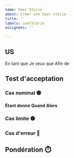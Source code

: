 ```yaml
---
name: User Storie
about: Créer une User storie
title: ''
labels: userStorie
assignees: ''

---
```


## US

En tant que
Je veux que
Afin de

## Test d'acceptation

### Cas nominal 🟢

**Étant donné** 
**Quand** 
**Alors**

### Cas limite 🟡

### Cas d'erreur 🔴

## Pondération ⏱️
